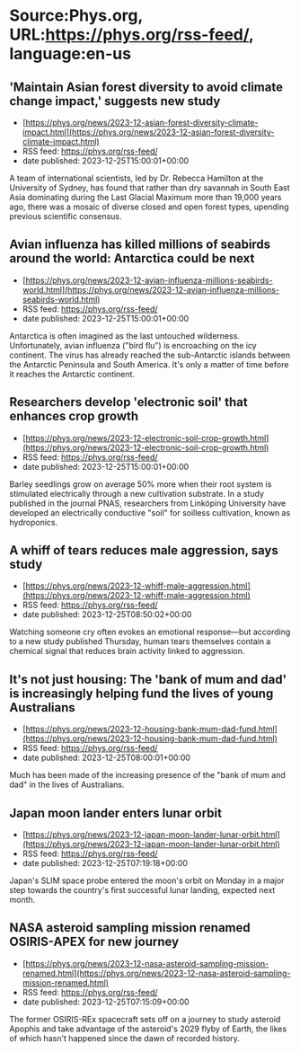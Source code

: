 # Source:Phys.org, URL:https://phys.org/rss-feed/, language:en-us

## 'Maintain Asian forest diversity to avoid climate change impact,' suggests new study
 - [https://phys.org/news/2023-12-asian-forest-diversity-climate-impact.html](https://phys.org/news/2023-12-asian-forest-diversity-climate-impact.html)
 - RSS feed: https://phys.org/rss-feed/
 - date published: 2023-12-25T15:00:01+00:00

A team of international scientists, led by Dr. Rebecca Hamilton at the University of Sydney, has found that rather than dry savannah in South East Asia dominating during the Last Glacial Maximum more than 19,000 years ago, there was a mosaic of diverse closed and open forest types, upending previous scientific consensus.

## Avian influenza has killed millions of seabirds around the world: Antarctica could be next
 - [https://phys.org/news/2023-12-avian-influenza-millions-seabirds-world.html](https://phys.org/news/2023-12-avian-influenza-millions-seabirds-world.html)
 - RSS feed: https://phys.org/rss-feed/
 - date published: 2023-12-25T15:00:01+00:00

Antarctica is often imagined as the last untouched wilderness. Unfortunately, avian influenza ("bird flu") is encroaching on the icy continent. The virus has already reached the sub-Antarctic islands between the Antarctic Peninsula and South America. It's only a matter of time before it reaches the Antarctic continent.

## Researchers develop 'electronic soil' that enhances crop growth
 - [https://phys.org/news/2023-12-electronic-soil-crop-growth.html](https://phys.org/news/2023-12-electronic-soil-crop-growth.html)
 - RSS feed: https://phys.org/rss-feed/
 - date published: 2023-12-25T15:00:01+00:00

Barley seedlings grow on average 50% more when their root system is stimulated electrically through a new cultivation substrate. In a study published in the journal PNAS, researchers from Linköping University have developed an electrically conductive "soil" for soilless cultivation, known as hydroponics.

## A whiff of tears reduces male aggression, says study
 - [https://phys.org/news/2023-12-whiff-male-aggression.html](https://phys.org/news/2023-12-whiff-male-aggression.html)
 - RSS feed: https://phys.org/rss-feed/
 - date published: 2023-12-25T08:50:02+00:00

Watching someone cry often evokes an emotional response—but according to a new study published Thursday, human tears themselves contain a chemical signal that reduces brain activity linked to aggression.

## It's not just housing: The 'bank of mum and dad' is increasingly helping fund the lives of young Australians
 - [https://phys.org/news/2023-12-housing-bank-mum-dad-fund.html](https://phys.org/news/2023-12-housing-bank-mum-dad-fund.html)
 - RSS feed: https://phys.org/rss-feed/
 - date published: 2023-12-25T08:00:01+00:00

Much has been made of the increasing presence of the "bank of mum and dad" in the lives of Australians.

## Japan moon lander enters lunar orbit
 - [https://phys.org/news/2023-12-japan-moon-lander-lunar-orbit.html](https://phys.org/news/2023-12-japan-moon-lander-lunar-orbit.html)
 - RSS feed: https://phys.org/rss-feed/
 - date published: 2023-12-25T07:19:18+00:00

Japan's SLIM space probe entered the moon's orbit on Monday in a major step towards the country's first successful lunar landing, expected next month.

## NASA asteroid sampling mission renamed OSIRIS-APEX for new journey
 - [https://phys.org/news/2023-12-nasa-asteroid-sampling-mission-renamed.html](https://phys.org/news/2023-12-nasa-asteroid-sampling-mission-renamed.html)
 - RSS feed: https://phys.org/rss-feed/
 - date published: 2023-12-25T07:15:09+00:00

The former OSIRIS-REx spacecraft sets off on a journey to study asteroid Apophis and take advantage of the asteroid's 2029 flyby of Earth, the likes of which hasn't happened since the dawn of recorded history.

